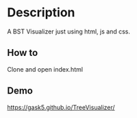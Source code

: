 # Description
A BST Visualizer just using html, js and css.

## How to
Clone and open index.html

## Demo
https://gask5.github.io/TreeVisualizer/
